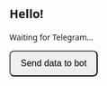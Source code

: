 <!doctype html>
<html>
<head>
  <meta charset="utf-8" />
  <meta name="viewport" content="width=device-width,initial-scale=1" />
  <title>My Telegram Mini App</title>
  <script src="https://telegram.org/js/telegram-web-app.js"></script>
  <style>
    body{font-family:system-ui,Segoe UI,Roboto; padding:18px;}
    button{padding:12px 18px;font-size:16px;border-radius:8px;}
  </style>
</head>
<body>
  <h2 id="greet">Hello!</h2>
  <p id="info">Waiting for Telegram...</p>
  <button id="sendBtn">Send data to bot</button>

  <script>
    const tg = window.Telegram?.WebApp;
    if(!tg){ document.getElementById('info').innerText = 'Open this inside Telegram to test the mini app.'; }
    else {
      tg.ready();
      const u = tg.initDataUnsafe?.user;
      document.getElementById('greet').innerText = u ? `Hi, ${u.first_name || 'friend'}!` : 'Hi!';
      document.getElementById('info').innerText = 'Tap "Send data to bot" to deliver a message to your bot (keyboard-launched apps only).';

      document.getElementById('sendBtn').addEventListener('click', () => {
        // sendData sends a string back to the bot as a service message:
        const payload = { fromMiniApp: true, time: Date.now() };
        tg.sendData(JSON.stringify(payload));   // bot receives it as service message (web_app_data)
        tg.close(); // optional: closes the mini app UI
      });
    }
  </script>
</body>
</html>

